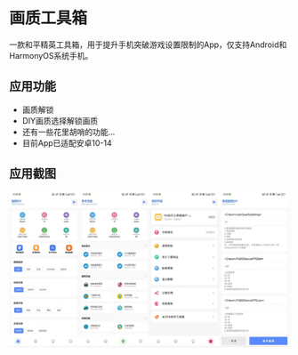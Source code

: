 # 画质工具箱

一款和平精英工具箱，用于提升手机突破游戏设置限制的App，仅支持Android和HarmonyOS系统手机。

## 应用功能

* 画质解锁
* DIY画质选择解锁画质
* 还有一些花里胡哨的功能...
* 目前App已适配安卓10-14

## 应用截图
![应用截图1](./docs/screen.png)

